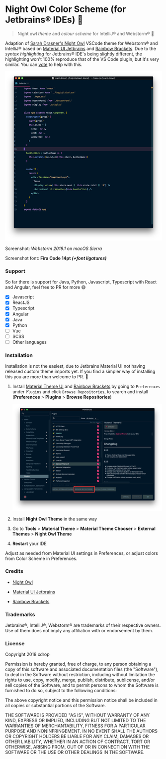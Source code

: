 # Night Owl Color Scheme (for Jetbrains® IDEs) 🌌  

> Night owl *theme* and *colour scheme* for IntelliJ® and Webstorm® :jack_o_lantern:

Adaption of [Sarah Drasner's Night Owl](https://marketplace.visualstudio.com/items?itemName=sdras.night-owl) VSCode theme for Webstorm® and IntelliJ® based on [Material UI Jetbrains](https://github.com/ChrisRM/material-theme-jetbrains) and [Rainbow Brackets](https://github.com/izhangzhihao/intellij-rainbow-brackets). Due to the *syntax highlighting* for Jetbrains® IDE's being slightly different, the highlighting won't 100% reproduce that of the VS Code plugin, but it's very similar. You can [vote](https://youtrack.jetbrains.com/issue/IDEABKL-5473) to help with this.

![Screenshot](screenshot.png)

Screenshot: *Webstorm 2018.1* on *macOS Sierra*

Screenshot font: **Fira Code 14pt *(+font ligatures)***

### Support

So far there is support for Java, Python, Javascript, Typescript with React and Angular, feel free to PR for more :smile:

- [x] Javascript
- [x] ReactJS
- [x] Typescript
- [x] Angular
- [x] Java
- [x] Python
- [ ] Vue
- [ ] SCSS
- [ ] Other languages

### Installation

Installation is not the easiest, due to Jetbrains Material UI not having released custom theme imports yet. If you find a simpler way of installing this you are more than welcome to PR. :star2:

1. Install [Material Theme UI](https://plugins.jetbrains.com/plugin/8006-material-theme-ui)  and [Rainbow Brackets](https://plugins.jetbrains.com/plugin/10080-rainbow-brackets) by going to `Preferences` under `Plugins` and click `Browse Repositories`, to search and install  (**Preferences** > **Plugins** > **Browse Repositories**)

    ![Step 2](instructions1.png)

2. Install **Night Owl Theme** in the same way

3. Go to **Tools** > **Material Theme** > **Material Theme Chooser** > **External Themes** >  **Night Owl Theme** 

4. **Restart** your IDE

    



Adjust as needed from Material UI settings in Preferences, or adjust colors from Color Scheme in Preferences.



### Credits

- [Night Owl](https://marketplace.visualstudio.com/items?itemName=sdras.night-owl)

- [Material UI Jetbrains](https://github.com/ChrisRM/material-theme-jetbrains)

- [Rainbow Brackets](https://github.com/izhangzhihao/intellij-rainbow-brackets)




### Trademarks

Jetbrains®, IntelliJ®, Webstorm® are trademarks of their respective owners. Use of them does not imply any affiliation with or endorsement by them. 

### License

Copyright 2018 xdrop

Permission is hereby granted, free of charge, to any person obtaining a copy of this software and associated documentation files (the "Software"), to deal in the Software without restriction, including without limitation the rights to use, copy, modify, merge, publish, distribute, sublicense, and/or sell copies of the Software, and to permit persons to whom the Software is furnished to do so, subject to the following conditions:

The above copyright notice and this permission notice shall be included in all copies or substantial portions of the Software.

THE SOFTWARE IS PROVIDED "AS IS", WITHOUT WARRANTY OF ANY KIND, EXPRESS OR IMPLIED, INCLUDING BUT NOT LIMITED TO THE WARRANTIES OF MERCHANTABILITY, FITNESS FOR A PARTICULAR PURPOSE AND NONINFRINGEMENT. IN NO EVENT SHALL THE AUTHORS OR COPYRIGHT HOLDERS BE LIABLE FOR ANY CLAIM, DAMAGES OR OTHER LIABILITY, WHETHER IN AN ACTION OF CONTRACT, TORT OR OTHERWISE, ARISING FROM, OUT OF OR IN CONNECTION WITH THE SOFTWARE OR THE USE OR OTHER DEALINGS IN THE SOFTWARE.
